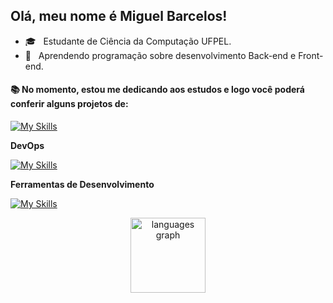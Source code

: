 ##  Olá, meu nome é <strong>Miguel Barcelos!</strong>
- 🎓 &nbsp; Estudante de Ciência da Computação UFPEL.
- 🌱 &nbsp;  Aprendendo programação sobre desenvolvimento Back-end e Front-end.


<h4 align="left">📚 No momento, estou me dedicando aos estudos e logo você poderá conferir alguns projetos de:</h4>

  [![My Skills](https://skillicons.dev/icons?i=c,cpp,cs,js,html,css)](https://skillicons.dev)
  
**DevOps**

[![My Skills](https://skillicons.dev/icons?i=github)](https://skillicons.dev)

  
**Ferramentas de Desenvolvimento**

[![My Skills](https://skillicons.dev/icons?i=vscode)](https://skillicons.dev)<br clear="both">

<div align="center">
  <img src="https://github-readme-stats.vercel.app/api/top-langs?username=mg-Barcelos&locale=en&hide_title=false&layout=compact&card_width=320&langs_count=10&theme=chartreuse-dark&hide_border=false&order=2" height="120" alt="languages graph"  />
</div>
